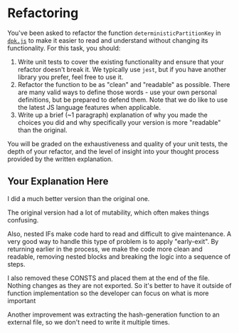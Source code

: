 # Refactoring

You've been asked to refactor the function `deterministicPartitionKey` in [`dpk.js`](dpk.js) to make it easier to read and understand without changing its functionality. For this task, you should:

1. Write unit tests to cover the existing functionality and ensure that your refactor doesn't break it. We typically use `jest`, but if you have another library you prefer, feel free to use it.
2. Refactor the function to be as "clean" and "readable" as possible. There are many valid ways to define those words - use your own personal definitions, but be prepared to defend them. Note that we do like to use the latest JS language features when applicable.
3. Write up a brief (~1 paragraph) explanation of why you made the choices you did and why specifically your version is more "readable" than the original.

You will be graded on the exhaustiveness and quality of your unit tests, the depth of your refactor, and the level of insight into your thought process provided by the written explanation.

## Your Explanation Here

I did a much better version than the original one.

The original version had a lot of mutability, which often makes things confusing.

Also, nested IFs make code hard to read and difficult to give maintenance.
A very good way to handle this type of problem is to apply "early-exit".
By returning earlier in the process, we make the code more clean and readable, removing nested blocks and breaking the logic into a sequence of steps.

I also removed these CONSTS and placed them at the end of the file. Nothing changes as they are not exported.
So it's better to have it outside of function implementation so the developer can focus on what is more important

Another improvement was extracting the hash-generation function to an external file, so we don't need to write it multiple times.